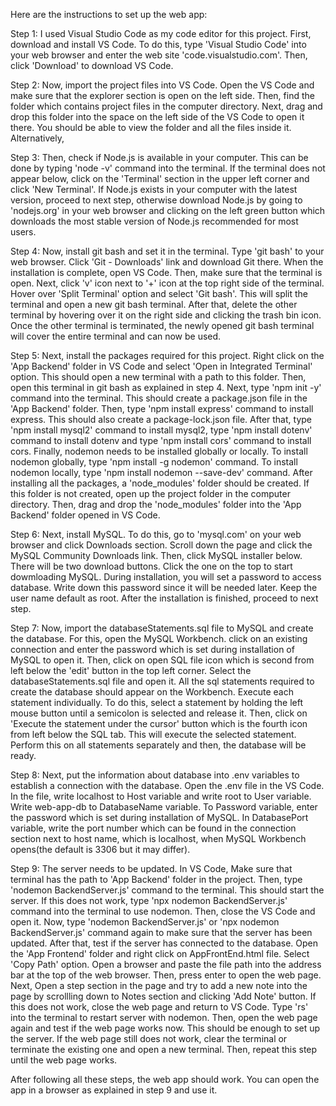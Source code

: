 Here are the instructions to set up the web app:

Step 1: I used Visual Studio Code as my code editor for this project. First, download and install VS Code. To do this, type 'Visual Studio Code' into your web browser and enter the web site 'code.visualstudio.com'. Then, click 'Download' to download VS Code.

Step 2: Now, import the project files into VS Code. Open the VS Code and make sure that the explorer section is open on the left side. Then, find the folder which contains project files in the computer directory. Next, drag and drop this folder into the space on the left side of the VS Code to open it there. You should be able to view the folder and all the files inside it. Alternatively, 

Step 3: Then, check if Node.js is available in your computer. This can be done by typing 'node -v' command into the terminal. If the terminal does not appear below, click on the 'Terminal' section in the upper left corner and click 'New Terminal'. If Node.js exists in your computer with the latest version, proceed to next step, otherwise download Node.js by going to 'nodejs.org' in your web browser and clicking on the left green button which downloads the most stable version of Node.js recommended for most users.

Step 4: Now, install git bash and set it in the terminal. Type 'git bash' to your web browser. Click 'Git - Downloads' link and download Git there. When the installation is complete, open VS Code. Then, make sure that the terminal is open. Next, click 'v' icon next to '+' icon at the top right side of the terminal. Hover over 'Split Terminal' option and select 'Git bash'. This will split the terminal and open a new git bash terminal. After that, delete the other terminal by hovering over it on the right side and clicking the trash bin icon. Once the other terminal is terminated, the newly opened git bash terminal will cover the entire terminal and can now be used.  

Step 5: Next, install the packages required for this project. Right click on the 'App Backend' folder in VS Code and select 'Open in Integrated Terminal' option. This should open a new terminal with a path to this folder. Then, open this terminal in git bash as explained in step 4. Next, type 'npm init -y' command into the terminal. This should create a package.json file in the 'App Backend' folder. Then, type 'npm install express' command to install express. This should also create a package-lock.json file. After that, type 'npm install mysql2' command to install mysql2, type 'npm install dotenv' command to install dotenv and type 'npm install cors' command to install cors. Finally, nodemon needs to be installed globally or locally. To install nodemon globally, type 'npm install -g nodemon' command. To install nodemon locally, type 'npm install nodemon --save-dev' command. After installing all the packages, a 'node_modules' folder should be created. If this folder is not created, open up the project folder in the computer directory. Then, drag and drop the 'node_modules' folder into the 'App Backend' folder opened in VS Code.

Step 6: Next, install MySQL. To do this, go to 'mysql.com' on your web browser and click Downloads section. Scroll down the page and click the MySQL Community Downloads link. Then, click MySQL installer below. There will be two download buttons. Click the one on the top to start dowmloading MySQL. During installation, you will set a password to access database. Write down this password since it will be needed later. Keep the user name default as root. After the installation is finished, proceed to next step.

Step 7: Now, import the databaseStatements.sql file to MySQL and create the database. For this, open the MySQL Workbench. click on an existing connection and enter the password which is set during installation of MySQL to open it. Then, click on open SQL file icon which is second from left below the 'edit' button in the top left corner. Select the databaseStatements.sql file and open it. All the sql statements required to create the database should appear on the Workbench. Execute each statement individually. To do this, select a statement by holding the left mouse button until a semicolon is selected and release it. Then, click on 'Execute the statement under the cursor' button which is the fourth icon from left below the SQL tab. This will execute the selected statement. Perform this on all statements separately and then, the database will be ready.

Step 8: Next, put the information about database into .env variables to establish a connection with the database. Open the .env file in the VS Code. In the file, write localhost to Host variable and write root to User variable. Write web-app-db to DatabaseName variable. To Password variable, enter the password which is set during installation of MySQL. In DatabasePort variable, write the port number which can be found in the connection section next to host name, which is localhost, when MySQL Workbench opens(the default is 3306 but it may differ).

Step 9: The server needs to be updated. In VS Code, Make sure that terminal has the path to 'App Backend' folder in the project. Then, type 'nodemon BackendServer.js' command to the terminal. This should start the server. If this does not work, type 'npx nodemon BackendServer.js' command into the terminal to use nodemon. Then, close the VS Code and open it. Now, type 'nodemon BackendServer.js' or 'npx nodemon BackendServer.js' command again to make sure that the server has been updated. After that, test if the server has connected to the database. Open the 'App Frontend' folder and right click on AppFrontEnd.html file. Select 'Copy Path' option. Open a browser and paste the file path into the address bar at the top of the web browser. Then, press enter to open the web page. Next, Open a step section in the page and try to add a new note into the page by scrollling down to Notes section and clicking 'Add Note' button. If this does not work, close the web page and return to VS Code. Type 'rs' into the terminal to restart server with nodemon. Then, open the web page again and test if the web page works now. This should be enough to set up the server. If the web page still does not work, clear the terminal or terminate the existing one and open a new terminal. Then, repeat this step until the web page works.

After following all these steps, the web app should work. You can open the app in a browser as explained in step 9 and use it.
